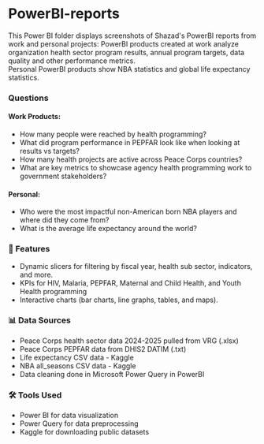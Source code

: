 # PowerBI-reports
This Power BI folder displays screenshots of Shazad's PowerBI reports from work and personal projects:
PowerBI products created at work analyze organization health sector program results, annual program targets, data quality and other performance metrics.  
Personal PowerBI products show NBA statistics and global life expectancy statistics. 

### Questions 
#### Work Products:
- How many people were reached by health programming?
- What did program performance in PEPFAR look like when looking at results vs targets? 
- How many health projects are active across Peace Corps countries?
- What are key metrics to showcase agency health programming work to government stakeholders?

#### Personal:
- Who were the most impactful non-American born NBA players and where did they come from?
- What is the average life expectancy around the world?

### 🚀 Features
- Dynamic slicers for filtering by fiscal year, health sub sector, indicators, and more.
- KPIs for  HIV, Malaria, PEPFAR, Maternal and Child Health, and Youth Health programming
- Interactive charts (bar charts, line graphs, tables, and maps).

### 📊 Data Sources
- Peace Corps health sector data 2024-2025 pulled from VRG (.xlsx)
- Peace Corps PEPFAR data from DHIS2 DATIM (.txt)
- Life expectancy CSV data - Kaggle
- NBA all_seasons CSV data - Kaggle
- Data cleaning done in Microsoft Power Query in PowerBI

### 🛠️ Tools Used
- Power BI for data visualization
- Power Query for data preprocessing
- Kaggle for downloading public datasets
